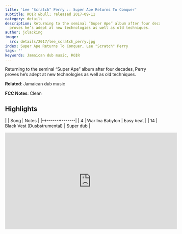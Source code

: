 ```yaml
---
title: 'Lee "Scratch" Perry :: Super Ape Returns To Conquer'
subtitle: ROIR &bull; released 2017-09-11
category: details
description: Returning to the seminal “Super Ape” album after four decades, Perry
  proves he’s adept at new technologies as well as old techniques.
author: jclacking
image:
  src: details/2017/lee_scratch_perry.jpg
index: Super Ape Returns To Conquer, Lee "Scratch" Perry
tags: ''
keywords: Jamaican dub music, ROIR
---
```

Returning to the seminal “Super Ape” album after four decades, Perry proves he’s adept at new technologies as well as old techniques.<!--more-->

**Related**: Jamaican dub music

**FCC Notes**: Clean

## Highlights

| | Song | Notes |
|-+------+-------|
| 4 | War Ina Babylon | Easy beat |
| 14 | Black Vest (Dusbstrumental) | Super dub |

<div class="tlo-detail-video"><iframe width="560" height="315" src="https://www.youtube.com/embed/3n_KUKfHLCA" frameborder="0" allow="autoplay; encrypted-media" allowfullscreen></iframe></div>

